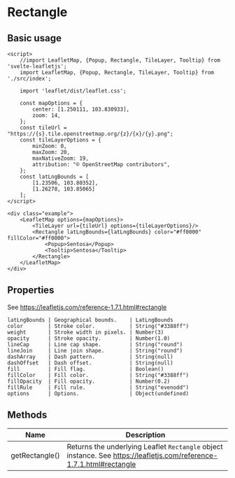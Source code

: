 # Rectangle

## Basic usage
```example height:400
<script>
    //import LeafletMap, {Popup, Rectangle, TileLayer, Tooltip} from 'svelte-leafletjs';
    import LeafletMap, {Popup, Rectangle, TileLayer, Tooltip} from './src/index';

    import 'leaflet/dist/leaflet.css';

    const mapOptions = {
        center: [1.250111, 103.830933],
        zoom: 14,
    };
    const tileUrl = "https://{s}.tile.openstreetmap.org/{z}/{x}/{y}.png";
    const tileLayerOptions = {
        minZoom: 0,
        maxZoom: 20,
        maxNativeZoom: 19,
        attribution: "© OpenStreetMap contributors",
    };
    const latLngBounds = [
        [1.23506, 103.80352],
        [1.26278, 103.85065]
    ];
</script>

<div class="example">
    <LeafletMap options={mapOptions}>
        <TileLayer url={tileUrl} options={tileLayerOptions}/>
        <Rectangle latLngBounds={latLngBounds} color="#ff0000" fillColor="#ff0000">
            <Popup>Sentosa</Popup>
            <Tooltip>Sentosa</Tooltip>
        </Rectangle>
    </LeafletMap>
</div>
```

## Properties

See https://leafletjs.com/reference-1.7.1.html#rectangle

```properties
latLngBounds | Geographical bounds.    | LatLngBounds
color        | Stroke color.           | String("#3388ff")
weight       | Stroke width in pixels. | Number(3)
opacity      | Stroke opacity.         | Number(1.0)
lineCap      | Line cap shape.         | String("round")
lineJoin     | Line join shape.        | String("round")
dashArray    | Dash pattern.           | String(null)
dashOffset   | Dash offset.            | String(null)
fill         | Fill flag.              | Boolean()
fillColor    | Fill color.             | String("#3388ff")
fillOpacity  | Fill opacity.           | Number(0.2)
fillRule     | Fill rule.              | String("evenodd")
options      | Options.                | Object(undefined)
```

## Methods

| Name           | Description |
|----------------|-------------|
| getRectangle() | Returns the underlying Leaflet `Rectangle` object instance. See https://leafletjs.com/reference-1.7.1.html#rectangle |
